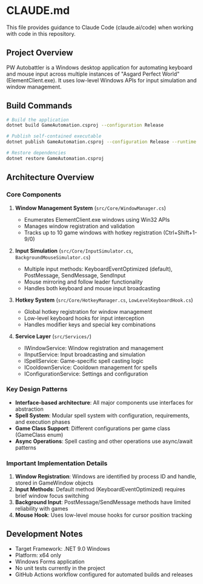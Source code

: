 # CLAUDE.md

This file provides guidance to Claude Code (claude.ai/code) when working with code in this repository.

## Project Overview

PW Autobattler is a Windows desktop application for automating keyboard and mouse input across multiple instances of "Asgard Perfect World" (ElementClient.exe). It uses low-level Windows APIs for input simulation and window management.

## Build Commands

```bash
# Build the application
dotnet build GameAutomation.csproj --configuration Release

# Publish self-contained executable
dotnet publish GameAutomation.csproj --configuration Release --runtime win-x64 --self-contained true --output ./publish

# Restore dependencies
dotnet restore GameAutomation.csproj
```

## Architecture Overview

### Core Components

1. **Window Management System** (`src/Core/WindowManager.cs`)
   - Enumerates ElementClient.exe windows using Win32 APIs
   - Manages window registration and validation
   - Tracks up to 10 game windows with hotkey registration (Ctrl+Shift+1-9/0)

2. **Input Simulation** (`src/Core/InputSimulator.cs`, `BackgroundMouseSimulator.cs`)
   - Multiple input methods: KeyboardEventOptimized (default), PostMessage, SendMessage, SendInput
   - Mouse mirroring and follow leader functionality
   - Handles both keyboard and mouse input broadcasting

3. **Hotkey System** (`src/Core/HotkeyManager.cs`, `LowLevelKeyboardHook.cs`)
   - Global hotkey registration for window management
   - Low-level keyboard hooks for input interception
   - Handles modifier keys and special key combinations

4. **Service Layer** (`src/Services/`)
   - IWindowService: Window registration and management
   - IInputService: Input broadcasting and simulation
   - ISpellService: Game-specific spell casting logic
   - ICooldownService: Cooldown management for spells
   - IConfigurationService: Settings and configuration

### Key Design Patterns

- **Interface-based architecture**: All major components use interfaces for abstraction
- **Spell System**: Modular spell system with configuration, requirements, and execution phases
- **Game Class Support**: Different configurations per game class (GameClass enum)
- **Async Operations**: Spell casting and other operations use async/await patterns

### Important Implementation Details

1. **Window Registration**: Windows are identified by process ID and handle, stored in GameWindow objects
2. **Input Methods**: Default method (KeyboardEventOptimized) requires brief window focus switching
3. **Background Input**: PostMessage/SendMessage methods have limited reliability with games
4. **Mouse Hook**: Uses low-level mouse hooks for cursor position tracking

## Development Notes

- Target Framework: .NET 9.0 Windows
- Platform: x64 only
- Windows Forms application
- No unit tests currently in the project
- GitHub Actions workflow configured for automated builds and releases